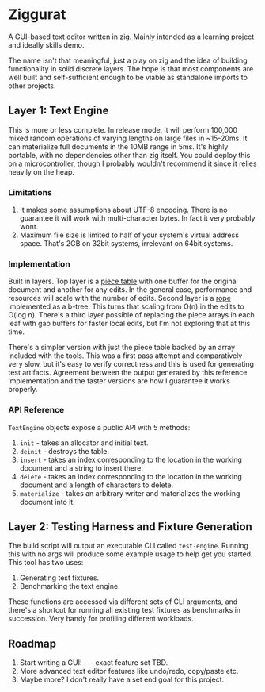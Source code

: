 # Ziggurat
A GUI-based text editor written in zig. Mainly intended as a learning project and ideally skills demo.

The name isn't that meaningful, just a play on zig and the idea of building functionality in solid discrete layers. The hope is that most components are well built and self-sufficient enough to be viable as standalone imports to other projects. 

## Layer 1: Text Engine

This is more or less complete. In release mode, it will perform 100,000 mixed random operations of varying lengths on large files in ~15-20ms. It can materialize full documents in the 10MB range in 5ms. It's highly portable, with no dependencies other than zig itself. You could deploy this on a microcontroller, though I probably wouldn't recommend it since it relies heavily on the heap. 

### Limitations

1. It makes some assumptions about UTF-8 encoding. There is no guarantee it will work with multi-character bytes. In fact it very probably wont.
2. Maximum file size is limited to half of your system's virtual address space. That's 2GB on 32bit systems, irrelevant on 64bit systems. 

### Implementation

Built in layers. Top layer is a [piece table](https://dev.to/_darrenburns/the-piece-table---the-unsung-hero-of-your-text-editor-al8/comments) with one buffer for the original document and another for any edits. In the general case, performance and resources will scale with the number of edits. Second layer is a [rope](https://en.wikipedia.org/wiki/Rope_(data_structure)) implemented as a b-tree. This turns that scaling from O(n) in the edits to O(log n). There's a third layer possible of replacing the piece arrays in each leaf with gap buffers for faster local edits, but I'm not exploring that at this time. 

There's a simpler version with just the piece table backed by an array included with the tools. This was a first pass attempt and comparatively very slow, but it's easy to verify correctness and this is used for generating test artifacts. Agreement between the output generated by this reference implementation and the faster versions are how I guarantee it works properly.  

### API Reference

`TextEngine` objects expose a public API with 5 methods:

1. `init` - takes an allocator and initial text.
2. `deinit` - destroys the table.
3. `insert` - takes an index corresponding to the location in the working document and a string to insert there.
4. `delete` - takes an index corresponding to the location in the working document and a length of characters to delete.
5. `materialize` - takes an arbitrary writer and materializes the working document into it.

## Layer 2: Testing Harness and Fixture Generation

The build script will output an executable CLI called `test-engine`. Running this with no args will produce some example usage to help get you started. This tool has two uses:

1. Generating test fixtures.
2. Benchmarking the text engine. 

These functions are accessed via different sets of CLI arguments, and there's a shortcut for running all existing test fixtures as benchmarks in succession. Very handy for profiling different workloads. 

## Roadmap

1. Start writing a GUI! --- exact feature set TBD.
2. More advanced text editor features like undo/redo, copy/paste etc.
3. Maybe more? I don't really have a set end goal for this project. 